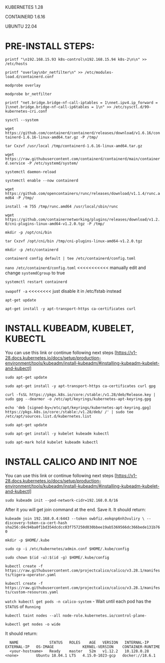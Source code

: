 KUBERNETES 1.28

CONTAINERD 1.6.16

UBUNTU 22.04

# PRE-INSTALL STEPS: 

`printf "\n192.168.15.93 k8s-control\n192.168.15.94 k8s-2\n\n" >> /etc/hosts`

`printf "overlay\nbr_netfilter\n" >> /etc/modules-load.d/containerd.conf`

`modprobe overlay`

`modprobe br_netfilter`

`printf "net.bridge.bridge-nf-call-iptables = 1\nnet.ipv4.ip_forward = 1\nnet.bridge.bridge-nf-call-ip6tables = 1\n" >> /etc/sysctl.d/99-kubernetes-cri.conf`

`sysctl --system`

`wget https://github.com/containerd/containerd/releases/download/v1.6.16/containerd-1.6.16-linux-amd64.tar.gz -P /tmp/`

`tar Cxzvf /usr/local /tmp/containerd-1.6.16-linux-amd64.tar.gz`

`wget https://raw.githubusercontent.com/containerd/containerd/main/containerd.service -P /etc/systemd/system/`

`systemctl daemon-reload`

`systemctl enable --now containerd`

`wget https://github.com/opencontainers/runc/releases/download/v1.1.4/runc.amd64 -P /tmp/`

`install -m 755 /tmp/runc.amd64 /usr/local/sbin/runc`

`wget https://github.com/containernetworking/plugins/releases/download/v1.2.0/cni-plugins-linux-amd64-v1.2.0.tgz -P /tmp/`

`mkdir -p /opt/cni/bin`

`tar Cxzvf /opt/cni/bin /tmp/cni-plugins-linux-amd64-v1.2.0.tgz`

`mkdir -p /etc/containerd`

`containerd config default | tee /etc/containerd/config.toml`

`nano /etc/containerd/config.toml`   <<<<<<<<<<< manually edit and change `systemdCgroup` to true

`systemctl restart containerd`

`swapoff -a`  <<<<<<<< just disable it in /etc/fstab instead

`apt-get update`

`apt-get install -y apt-transport-https ca-certificates curl`


# INSTALL KUBEADM, KUBELET, KUBECTL

You can use this link or continue following next steps [https://v1-28.docs.kubernetes.io/docs/setup/production-environment/tools/kubeadm/install-kubeadm/#installing-kubeadm-kubelet-and-kubectl]

`sudo apt-get update`

`sudo apt-get install -y apt-transport-https ca-certificates curl gpg`

`curl -fsSL https://pkgs.k8s.io/core:/stable:/v1.28/deb/Release.key | sudo gpg --dearmor -o /etc/apt/keyrings/kubernetes-apt-keyring.gpg`

`echo 'deb [signed-by=/etc/apt/keyrings/kubernetes-apt-keyring.gpg] https://pkgs.k8s.io/core:/stable:/v1.28/deb/ /' | sudo tee /etc/apt/sources.list.d/kubernetes.list`

`sudo apt-get update`

`sudo apt-get install -y kubelet kubeadm kubectl`

`sudo apt-mark hold kubelet kubeadm kubectl`


# INSTALL CALICO AND INIT NOE

You can use this link or continue following next steps [https://v1-28.docs.kubernetes.io/docs/setup/production-environment/tools/kubeadm/install-kubeadm/#installing-kubeadm-kubelet-and-kubectl]

`sudo kubeadm init --pod-network-cidr=192.168.0.0/16`

After it you will get join command at the end. Save it. It should return:

`kubeadm join 192.168.0.4:6443 --token owbfiz.eokqnp6nh3vuliry \
        --discovery-token-ca-cert-hash sha256:d4c94ba0f1bd354dcdcc03f757250d030bbee19ab5369566dc366bede131b760`

`mkdir -p $HOME/.kube`

`sudo cp -i /etc/kubernetes/admin.conf $HOME/.kube/config`

`sudo chown $(id -u):$(id -g) $HOME/.kube/config`

`kubectl create -f https://raw.githubusercontent.com/projectcalico/calico/v3.28.1/manifests/tigera-operator.yaml`

`kubectl create -f https://raw.githubusercontent.com/projectcalico/calico/v3.28.1/manifests/custom-resources.yaml`

`watch kubectl get pods -n calico-system` - Wait until each pod has the `STATUS` of `Running`

`kubectl taint nodes --all node-role.kubernetes.io/control-plane-`

`kubectl get nodes -o wide`

It should return:

```
  NAME              STATUS   ROLES    AGE   VERSION   INTERNAL-IP   EXTERNAL-IP   OS-IMAGE             KERNEL-VERSION    CONTAINER-RUNTIME
  <your-hostname>   Ready    master   52m   v1.12.2   10.128.0.28   <none>        Ubuntu 18.04.1 LTS   4.15.0-1023-gcp   docker://18.6.1

```


